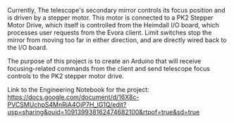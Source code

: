 Currently, The telescope's secondary mirror controls its focus position and is driven by a stepper motor. This motor is connected to a PK2 Stepper Motor Drive, which itself is controlled from the Heimdall I/O board, which processes user requests from the Evora client. Limit switches stop the mirror from moving too far in either direction, and are directly wired back to the I/O board. 

The purpose of this project is to create an Arduino that will receive focusing-related commands from the client and send telescope focus controls to the PK2 stepper motor drive.  

Link to the Engineering Notebook for the project: https://docs.google.com/document/d/16X8c-PVCSMUchpS4MnRiA4OjP7H_lG1Q/edit?usp=sharing&ouid=109139938162474682100&rtpof=true&sd=true
